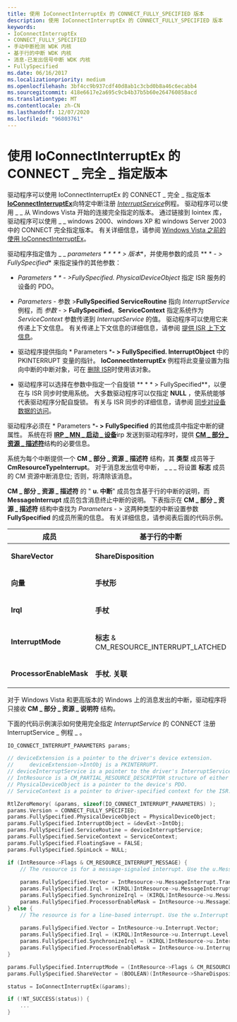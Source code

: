 ```yaml
---
title: 使用 IoConnectInterruptEx 的 CONNECT_FULLY_SPECIFIED 版本
description: 使用 IoConnectInterruptEx 的 CONNECT_FULLY_SPECIFIED 版本
keywords:
- IoConnectInterruptEx
- CONNECT_FULLY_SPECIFIED
- 手动中断检测 WDK 内核
- 基于行的中断 WDK 内核
- 消息-已发出信号中断 WDK 内核
- FullySpecified
ms.date: 06/16/2017
ms.localizationpriority: medium
ms.openlocfilehash: 3bf4cc9b937cdf40d8ab1c3cbd0b8a46c6ecabb4
ms.sourcegitcommit: 418e6617e2a695c9cb4b37b5b60e264760858acd
ms.translationtype: MT
ms.contentlocale: zh-CN
ms.lasthandoff: 12/07/2020
ms.locfileid: "96803761"
---
```

# <a name="using-the-connect_fully_specified-version-of-ioconnectinterruptex"></a>使用 IoConnectInterruptEx 的 CONNECT \_ 完全 \_ 指定版本


驱动程序可以使用 IoConnectInterruptEx 的 CONNECT \_ 完全 \_ 指定版本 [**IoConnectInterruptEx**](/windows-hardware/drivers/ddi/wdm/nf-wdm-ioconnectinterruptex)向特定中断注册 [*InterruptService*](/windows-hardware/drivers/ddi/wdm/nc-wdm-kservice_routine)例程。 驱动程序可以使用 \_ \_ 从 Windows Vista 开始的连接完全指定的版本。 通过链接到 Iointex 库，驱动程序可以使用 \_ \_ windows 2000、windows XP 和 windows Server 2003 中的 CONNECT 完全指定版本。 有关详细信息，请参阅 [Windows Vista 之前的使用 IoConnectInterruptEx](using-ioconnectinterruptex-prior-to-windows-vista.md)。

驱动程序指定值为 \_ \_ *parameters * * * * &gt; 版本**，并使用参数的成员 ** * *- &gt; FullySpecified** 来指定操作的其他参数：

-   *Parameters * * *- &gt;FullySpecified. PhysicalDeviceObject** 指定 ISR 服务的设备的 PDO。

-   *Parameters* - 参数 &gt;**FullySpecified ServiceRoutine** 指向 *InterruptService* 例程，而 *参数* - &gt; **FullySpecified**。**ServiceContext** 指定系统作为 *ServiceContext* 参数传递到 *InterruptService* 的值。 驱动程序可以使用它来传递上下文信息。 有关传递上下文信息的详细信息，请参阅 [提供 ISR 上下文信息](providing-isr-context-information.md)。

-   驱动程序提供指向 * Parameters ***- &gt; FullySpecified. InterruptObject** 中的 PKINTERRUPT 变量的指针。 **IoConnectInterruptEx** 例程将此变量设置为指向中断的中断对象，可在 [删除 ISR](removing-an-isr.md)时使用该对象。

-   驱动程序可以选择在参数中指定一个自旋锁 ** * * &gt; FullySpecified**，以便在与 ISR 同步时使用系统。 大多数驱动程序可以仅指定 **NULL** ，使系统能够代表驱动程序分配自旋锁。 有关与 ISR 同步的详细信息，请参阅 [同步对设备数据的访问](synchronizing-access-to-device-data.md)。

驱动程序必须在 * Parameters ***- &gt; FullySpecified** 的其他成员中指定中断的键属性。 系统在将 [**IRP \_ MN \_ 启动 \_ 设备**](./irp-mn-start-device.md)irp 发送到驱动程序时，提供 [**CM \_ 部分 \_ 资源 \_ 描述符**](/windows-hardware/drivers/ddi/wdm/ns-wdm-_cm_partial_resource_descriptor)结构的必要信息。

系统为每个中断提供一个 **CM \_ 部分 \_ 资源 \_ 描述符** 结构，其 **类型** 成员等于 **CmResourceTypeInterrupt**。 对于消息发出信号中断， \_ \_ \_ 将设置 **标志** 成员的 CM 资源中断消息位; 否则，将清除该消息。

**CM \_ 部分 \_ 资源 \_ 描述符** 的 " **u. 中断**" 成员包含基于行的中断的说明，而 **MessageInterrupt** 成员包含消息终止中断的说明。 下表指示在 **CM \_ 部分 \_ 资源 \_ 描述符** 结构中查找为 *Parameters* - &gt; 这两种类型的中断设置参数 **FullySpecified** 的成员所需的信息。 有关详细信息，请参阅表后面的代码示例。

<table>
<colgroup>
<col width="33%" />
<col width="33%" />
<col width="33%" />
</colgroup>
<thead>
<tr class="header">
<th>成员</th>
<th>基于行的中断</th>
<th>消息信号中断</th>
</tr>
</thead>
<tbody>
<tr class="odd">
<td><p><strong>ShareVector</strong></p></td>
<td><p><strong>ShareDisposition</strong></p></td>
<td><p><strong>ShareDisposition</strong></p></td>
</tr>
<tr class="even">
<td><p><strong>向量</strong></p></td>
<td><p><strong>手杖形</strong></p></td>
<td><p><strong>MessageInterrupt 转换</strong></p></td>
</tr>
<tr class="odd">
<td><p><strong>Irql</strong></p></td>
<td><p><strong>手杖</strong></p></td>
<td><p><strong>MessageInterrupt 级别</strong></p></td>
</tr>
<tr class="even">
<td><p><strong>InterruptMode</strong></p></td>
<td><p><strong>标志</strong> & CM_RESOURCE_INTERRUPT_LATCHED</p></td>
<td><p><strong>标志</strong> & CM_RESOURCE_INTERRUPT_LATCHED</p></td>
</tr>
<tr class="odd">
<td><p><strong>ProcessorEnableMask</strong></p></td>
<td><p><strong>手杖. 关联</strong></p></td>
<td><p><strong>MessageInterrupt （& e）</strong></p></td>
</tr>
</tbody>
</table>

 

对于 Windows Vista 和更高版本的 Windows 上的消息发出的中断，驱动程序将只接收 **CM \_ 部分 \_ 资源 \_ 说明符** 结构。

下面的代码示例演示如何使用完全指定 *InterruptService* 的 CONNECT 注册 InterruptService \_ 例程 \_ 。

```cpp
IO_CONNECT_INTERRUPT_PARAMETERS params;

// deviceExtension is a pointer to the driver's device extension. 
//     deviceExtension->IntObj is a PKINTERRUPT.
// deviceInterruptService is a pointer to the driver's InterruptService routine.
// IntResource is a CM_PARTIAL_RESOURCE_DESCRIPTOR structure of either type CmResourceTypeInterrupt or CmResourceTypeMessageInterrupt.
// PhysicalDeviceObject is a pointer to the device's PDO. 
// ServiceContext is a pointer to driver-specified context for the ISR.

RtlZeroMemory( &params, sizeof(IO_CONNECT_INTERRUPT_PARAMETERS) );
params.Version = CONNECT_FULLY_SPECIFIED;
params.FullySpecified.PhysicalDeviceObject = PhysicalDeviceObject;
params.FullySpecified.InterruptObject = &devExt->IntObj;
params.FullySpecified.ServiceRoutine = deviceInterruptService;
params.FullySpecified.ServiceContext = ServiceContext;
params.FullySpecified.FloatingSave = FALSE;
params.FullySpecified.SpinLock = NULL;

if (IntResource->Flags & CM_RESOURCE_INTERRUPT_MESSAGE) {
    // The resource is for a message-signaled interrupt. Use the u.MessageInterrupt.Translated member of IntResource.
 
    params.FullySpecified.Vector = IntResource->u.MessageInterrupt.Translated.Vector;
    params.FullySpecified.Irql = (KIRQL)IntResource->u.MessageInterrupt.Translated.Level;
    params.FullySpecified.SynchronizeIrql = (KIRQL)IntResource->u.MessageInterrupt.Translated.Level;
    params.FullySpecified.ProcessorEnableMask = IntResource->u.MessageInterrupt.Translated.Affinity;
} else {
    // The resource is for a line-based interrupt. Use the u.Interrupt member of IntResource.
 
    params.FullySpecified.Vector = IntResource->u.Interrupt.Vector;
    params.FullySpecified.Irql = (KIRQL)IntResource->u.Interrupt.Level;
    params.FullySpecified.SynchronizeIrql = (KIRQL)IntResource->u.Interrupt.Level;
    params.FullySpecified.ProcessorEnableMask = IntResource->u.Interrupt.Affinity;
}

params.FullySpecified.InterruptMode = (IntResource->Flags & CM_RESOURCE_INTERRUPT_LATCHED ? Latched : LevelSensitive);
params.FullySpecified.ShareVector = (BOOLEAN)(IntResource->ShareDisposition == CmResourceShareShared);

status = IoConnectInterruptEx(&params);

if (!NT_SUCCESS(status)) {
    ...
}
```

 

